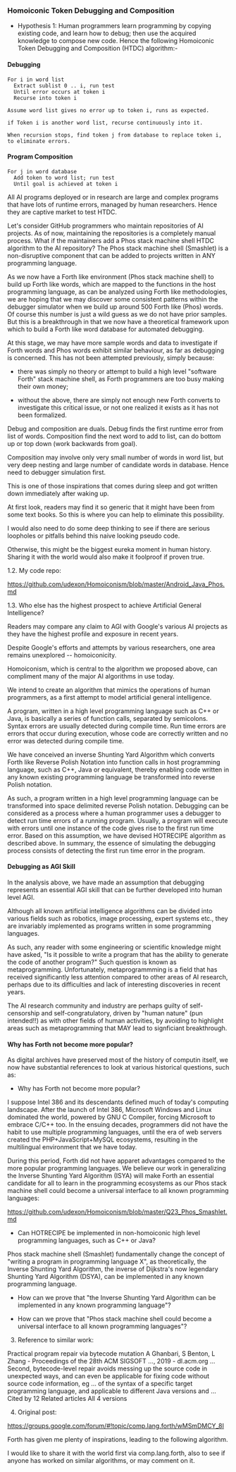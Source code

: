 ### Homoiconic Token Debugging and Composition

- Hypothesis 1: Human programmers learn programming by copying existing code, and learn how to debug; then use the acquired knowledge to compose new code. Hence the following Homoiconic Token Debugging and Composition (HTDC) algorithm:-

#### Debugging
```
For i in word list  
  Extract sublist 0 .. i, run test 
  Until error occurs at token i  
  Recurse into token i

Assume word list gives no error up to token i, runs as expected.

if Token i is another word list, recurse continuously into it. 

When recursion stops, find token j from database to replace token i, to eliminate errors. 
```

#### Program Composition
```
For j in word database  
  Add token to word list; run test 
  Until goal is achieved at token i  
```

All AI programs deployed or in research are large and complex programs that have lots of runtime errors, managed by human researchers. Hence they are captive market to test HTDC.

Let's consider GitHub programmers who maintain repositories of AI projects. As of now, maintaining the repositories is a completely manual process. What if the maintainers add a Phos stack machine shell HTDC algorithm to the AI repository? The Phos stack machine shell (Smashlet) is a non-disruptive component that can be added to projects written in ANY programming language. 

As we now have a Forth like environment (Phos stack machine shell) to build up Forth like words, which are mapped to the functions in the host programming language, as can be analyzed using Forth like methodologies, we are hoping that we may discover some consistent patterns within the debugger simulator when we build up around 500 Forth like (Phos) words. Of course this number is just a wild guess as we do not have prior samples. But this is a breakthrough in that we now have a theoretical framework upon which to build a Forth like word database for automated debugging.

At this stage, we may have more sample words and data to investigate if Forth words and Phos words exhibit similar behaviour, as far as debugging is concerned. This has not been attempted previously, simply because:

- there was simply no theory or attempt to build a high level "software Forth" stack machine shell, as Forth programmers are too busy making their own money;

- without the above, there are simply not enough new Forth converts to investigate this critical issue, or not one realized it exists as it has not been formalized.

Debug and composition are duals. Debug finds the first runtime error from list of words. Composition find the next word to add to list, can do bottom up or top down (work backwards from goal). 

Composition may involve only very small number of words in word list, but very deep nesting and large number of candidate words in database. Hence need to debugger simulation first. 

This is one of those inspirations that comes during sleep and got written down immediately after waking up.

At first look, readers may find it so generic that it might have been from some text books. So this is where you can help to eliminate this possibility.

I would also need to do some deep thinking to see if there are serious loopholes or pitfalls behind this naive looking pseudo code.

Otherwise, this might be the biggest eureka moment in human history. Sharing it with the world would also make it foolproof if proven true.


1.2. My code repo:

https://github.com/udexon/Homoiconism/blob/master/Android_Java_Phos.md


1.3. Who else has the highest prospect to achieve Artificial General Intelligence?

Readers may compare any claim to AGI with Google's various AI projects as they have the highest profile and exposure in recent years.

Despite Google's efforts and attempts by various researchers, one area remains unexplored -- homoiconicity.

Homoiconism, which is central to the algorithm we proposed above, can compliment many of the major AI algorithms in use today. 

We intend to create an algorithm that mimics the operations of human programmers, as a first attempt to model artificial general intelligence.

A program, written in a high level programming language such as C++ or Java, is basically a series of function calls, separated by semicolons. Syntax errors are usually detected during compile time. Run time errors are errors that occur during execution, whose code are correctly written and no error was detected during compile time. 

We have conceived an inverse Shunting Yard Algorithm which converts Forth like Reverse Polish Notation into function calls in host programming language, such as C++, Java or equivalent, thereby enabling code written in any known existing programming language be transformed into reverse Polish notation.

As such, a program written in a high level programming language can be transformed into space delimited reverse Polish notation. Debugging can be considered as a process where a human programmer uses a debugger to detect run time errors of a running program. Usually, a program will execute with errors until one instance of the code gives rise to the first run time error. Based on this assumption, we have devised HOTRECIPE algorithm as described above. In summary, the essence of simulating the debugging process consists of detecting the first run time error in the program.

#### Debugging as AGI Skill

In the analysis above, we have made an assumption that debugging represents an essential AGI skill that can be further developed into human level AGI.

Although all known artificial intelligence algorithms can be divided into various fields such as robotics, image processing, expert systems etc., they are invariably implemented as programs written in some programming languages.

As such, any reader with some engineering or scientific knowledge might have asked, "Is it possible to write a program that has the ability to generate the code of another program?" Such question is known as metaprogramming. Unfortunately, metaprogrammming is a field that has received significantly less attention compared to other areas of AI research, perhaps due to its difficulties and lack of interesting discoveries in recent years.

The AI research community and industry are perhaps guilty of self-censorship and self-congratulatory, driven by "human nature" (pun intended!!) as with other fields of human activities, by avoiding to highlight areas such as metaprogramming that MAY lead to signficiant breakthrough.


#### Why has Forth not become more popular?

As digital archives have preserved most of the history of computin itself, we now have substantial references to look at various historical questions, such as:

- Why has Forth not become more popular?

I suppose Intel 386 and its descendants defined much of today's computing landscape. After the launch of Intel 386, Microsoft Windows and Linux dominated the world, powered by GNU C Compiler, forcing Microsoft to embrace C/C++ too. In the ensuing decades, programmers did not have the habit to use multiple programming languages, until the era of web servers created the PHP+JavaScript+MySQL ecosystems, resulting in the multilingual environment that we have today.

During this period, Forth did not have apparet advantages compared to the more popular programming languages. We believe our work in generalizing the Inverse Shunting Yard Algorithm (ISYA) will make Forth an essential candidate for all to learn in the programming ecosystems as our Phos stack machine shell could become a universal interface to all known programming languages:

https://github.com/udexon/Homoiconism/blob/master/Q23_Phos_Smashlet.md


- Can HOTRECIPE be implemented in non-homoiconic high level programming languages, such as C++ or Java? 

Phos stack machine shell (Smashlet) fundamentally change the concept of "writing a program in programming language X", as theoretically, the Inverse Shunting Yard Algorithm, the inverse of Dijkstra's now legendary Shunting Yard Algorithm (DSYA), can be implemented in any known programming language.

- How can we prove that "the Inverse Shunting Yard Algorithm can be implemented in any known programming language"?

- How can we prove that "Phos stack machine shell could become a universal interface to all known programming languages"?

3. Reference to similar work:

Practical program repair via bytecode mutation
A Ghanbari, S Benton, L Zhang - Proceedings of the 28th ACM SIGSOFT …, 2019 - dl.acm.org
… Second, bytecode-level repair avoids messing up the source code in unexpected ways, and can
even be applicable for fixing code without source code information, eg … of the syntax of a specific
target programming language, and applicable to different Java versions and …
Cited by 12 Related articles All 4 versions 

4. Original post:

https://groups.google.com/forum/#!topic/comp.lang.forth/wMSmDMCY_8I

Forth has given me plenty of inspirations, leading to the following algorithm.

I would like to share it with the world first via comp.lang.forth, also to see if anyone has worked on similar algorithms, or may comment on it.
